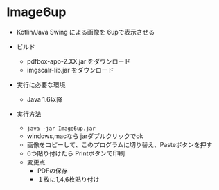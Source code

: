 # Image6up

- Kotlin/Java Swing による画像を 6upで表示させる

- ビルド
  - pdfbox-app-2.XX.jar をダウンロード
  - imgscalr-lib.jar をダウンロード
  
- 実行に必要な環境
  - Java 1.6以降
  
- 実行方法
  - `java -jar Image6up.jar`
  - windows,macなら jarダブルクリックでok
  - 画像をコピーして、このプログラムに切り替え、Pasteボタンを押す
  - 6つ貼り付けたら Printボタンで印刷
  - 変更点
    - PDFの保存
    - １枚に1,4,6枚貼り付け